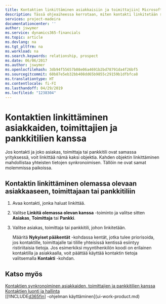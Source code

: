 ```yaml
---
title: Kontaktien linkittäminen asiakkaisiin ja toimittajiin| Microsoft Docs
description: Tässä ohjeaiheessa kerrotaan, miten kontakti linkitetään saman yrityksen asiakkaaseen, toimittajaan tai pankkitiliin yhteisten tietojen synkronointia varten.
services: project-madeira
documentationcenter: ''
author: jswymer
ms.service: dynamics365-financials
ms.topic: article
ms.devlang: na
ms.tgt_pltfrm: na
ms.workload: na
ms.search.keywords: relationship, prospect
ms.date: 06/06/2017
ms.author: jswymer
ms.openlocfilehash: 3db94f55657b08e06a4691b2bd78791da4f26bf5
ms.sourcegitcommit: 60b87e5eb32bb408dd65b9855c29159b1dfbfca8
ms.translationtype: HT
ms.contentlocale: fi-FI
ms.lasthandoff: 04/29/2019
ms.locfileid: "1238304"
---
```

# <a name="link-contacts-with-customers-vendors-and-bank-accounts"></a>Kontaktien linkittäminen asiakkaiden, toimittajien ja pankkitilien kanssa
Jos kontakti ja joko asiakas, toimittaja tai pankkitili ovat samassa yrityksessä, voit linkittää nämä kaksi objektia. Kahden objektin linkittäminen mahdollistaa yhteisten tietojen synkronoimisen. Tällöin ne ovat samat molemmissa paikoissa.

## <a name="link-a-contact-to-an-existing-customer-vendor-or-bank-account"></a>Kontaktin linkittäminen olemassa olevaan asiakkaaseen, toimittajaan tai pankkitiliin
1. Avaa kontakti, jonka haluat linkittää.
2. Valitse **Linkitä olemassa olevan kanssa** -toiminto ja valitse sitten **Asiakas**, **Toimittaja** tai **Pankki**.
3. Valitse asiakas, toimittaja tai pankkitili, johon linkitetään.

   Määritä **Nykyiset pääkentät** -kohdassa kentät, jotka tulee priorisoida, jos kontaktille, toimittajalle tai tilille yhteisissä kentissä esiintyy ristiriitaisia tietoja. Jos esimerkiksi myyntihenkilön koodi on erilainen kontaktilla ja asiakkaalla, voit päättää käyttää kontaktin tietoja valitsemalla **Kontakti** -kohdan.

## <a name="see-also"></a>Katso myös
[Kontaktien synkronoiminen asiakkaiden, toimittajien ja pankkitilien kanssa](marketing-synchronize-contacts-customers-vendors-bank-accounts.md)  
[Kontaktien luonti ja hallinta](marketing-contacts.md)  
[[!INCLUDE[d365fin](includes/d365fin_md.md)] -ohjelman käyttäminen](ui-work-product.md)  
